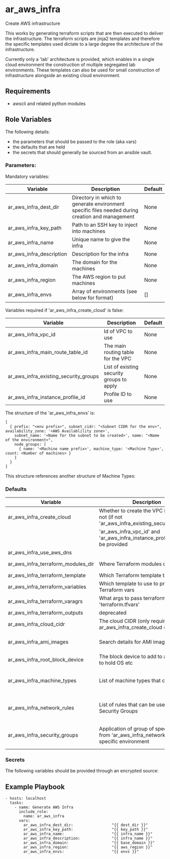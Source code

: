 # ar_aws_infra

Create AWS infrastructure

This works by generating terraform scripts that are then executed to
deliver the infrastructure. The terraform scripts are jinja2 templates
and therefore the specific templates used dictate to a large degree the
architecture of the infrastructure.

Currently only a 'lab' architecture is provided, which enables in a 
single cloud environment the construction of multiple segregated lab
environments. These templates can also be used for small construction
of infrastructure alongside an existing cloud environment.

## Requirements
- awscli and related python modules


## Role Variables
The following details:
- the parameters that should be passed to the role (aka vars)
- the defaults that are held
- the secrets that should generally be sourced from an ansible vault.

### Parameters:

Mandatory variables:

| Variable                 | Description                                                                                     | Default |
| --------                 | -----------                                                                                     | ------- |
| ar_aws_infra_dest_dir    | Directory in which to generate environment specific files needed during creation and management | None    |
| ar_aws_infra_key_path    | Path to an SSH key to inject into machines                                                      | None    |
| ar_aws_infra_name        | Unique name to give the infra                                                                   | None    |
| ar_aws_infra_description | Description for the infra                                                                       | None    |
| ar_aws_infra_domain      | The domain for the machines                                                                     | None    |
| ar_aws_infra_region      | The AWS region to put machines                                                                  | None    |
| ar_aws_infra_envs        | Array of environments (see below for format)                                                    | []      |

Variables required if 'ar_aws_infra_create_cloud' is false:

| Variable                              | Description                               | Default |
| --------                              | -----------                               | ------- |
| ar_aws_infra_vpc_id                   | Id of VPC to use                          | None    |
| ar_aws_infra_main_route_table_id      | The main routing table for the VPC        | None    |
| ar_aws_infra_existing_security_groups | List of existing security groups to apply | None    |
| ar_aws_infra_instance_profile_id      | Profile ID to use                         | None    |


The structure of the 'ar_aws_infra_envs' is:
```
[
  { prefix: "<env prefix>", subnet_cidr: "<Subnet CIDR for the env>", availability_zone: '<AWS Availablility zone>',
    subnet_name: '<Name for the subnet to be created>', name: "<Name of the environment>",
    node_groups: [
      { name: '<Machine name prefix>', machine_type: '<Machine Type>', count: <Number of machines> }
    ]
  }
]
```
This structure references another structure of Machine Types:


### Defaults
| Variable                           | Description                                                                                        | Default                                                           |
| --------                           | -----------                                                                                        | -------                                                           |
| ar_aws_infra_create_cloud          | Whether to create the VPC in AWS or not (if not 'ar_aws_infra_existing_security_groups',           | true                                                              |
|                                    | 'ar_aws_infra_vpc_id' and 'ar_aws_infra_instance_profile_id' must be provided                      |                                                                   |
| ar_aws_infra_use_aws_dns           |                                                                                                    | false                                                             |
| ar_aws_infra_terraform_modules_dir | Where Terraform modules can be found                                                               | {{ role_path }}/files/terraform                                   |
| ar_aws_infra_terraform_template    | Which Terraform template to use                                                                    | lab-main.tf.j2                                              |
| ar_aws_infra_terraform_variables   | Which template to use to provide Terraform vars                                                    | lab-variables.tf.j2                                         |
| ar_aws_infra_terraform_varagrs     | What args to pass terraform through 'terraform.tfvars'                                             | terraform.tfvars.j2                                               |
| ar_aws_infra_terraform_outputs     | deprecated                                                                                         | lab-outputs.tf.j2                                           |
| ar_aws_infra_cloud_cidr            | The cloud CIDR (only required if ar_aws_infra_create_cloud = true)                                 | 10.0.0.0/16                                                       |
| ar_aws_infra_ami_images            | Search details for AMI images                                                                      | Array including RHEL 7.7 and Centos 7 images                      |
| ar_aws_infra_root_block_device     | The block device to add to all machines to hold OS etc                                             | {size: "10", type: "gp2"}                                         |
| ar_aws_infra_machine_types         | List of machine types that can be used                                                             | Consists of one machine type ('default_node') - t2.micro RHEL 7.7 |
| ar_aws_infra_network_rules         | List of rules that can be used in Security Groups                                                  | Open network internally and SSH allowed from outside              |
| ar_aws_infra_security_groups       | Application of group of specific rules from 'ar_aws_infra_network_rules' to a specific environment | Open network internally and SSH allowed from outside              |


### Secrets
The following variables should be provided through an encrypted source:

## Example Playbook

```
- hosts: localhost
  tasks:
    - name: Generate AWS Infra
      include_role:
        name: ar_aws_infra
      vars:
        ar_aws_infra_dest_dir:                 "{{ dest_dir }}"
        ar_aws_infra_key_path:                 "{{ key_path }}"
        ar_aws_infra_name:                     "{{ infra_name }}"
        ar_aws_infra_description:              "{{ infra_name }}"
        ar_aws_infra_domain:                   "{{ base_domain }}"
        ar_aws_infra_region:                   "{{ aws_region }}"
        ar_aws_infra_envs:                     "{{ envs }}"    
```
